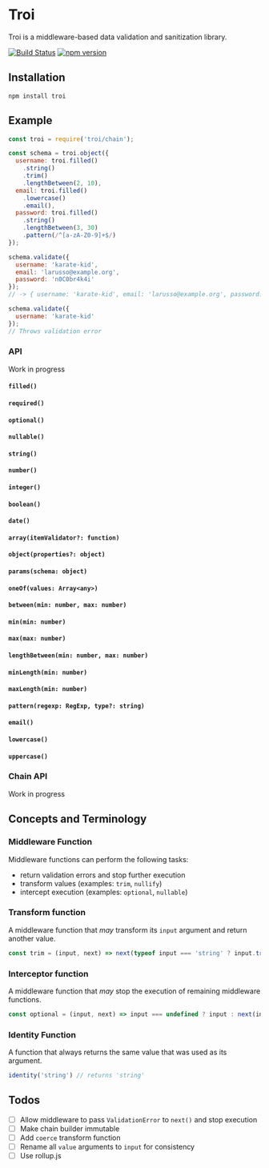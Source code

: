 # Troi

Troi is a middleware-based data validation and sanitization library.

[![Build Status](https://travis-ci.org/envelope/troi.svg?branch=master)](https://travis-ci.org/envelope/troi)
[![npm version](https://img.shields.io/npm/v/troi.svg?style=flat-square)](https://www.npmjs.com/package/troi)

## Installation

```
npm install troi
```

## Example

```JavaScript
const troi = require('troi/chain');

const schema = troi.object({
  username: troi.filled()
    .string()
    .trim()
    .lengthBetween(2, 10),
  email: troi.filled()
    .lowercase()
    .email(),
  password: troi.filled()
    .string()
    .lengthBetween(3, 30)
    .pattern(/^[a-zA-Z0-9]+$/)
});

schema.validate({
  username: 'karate-kid',
  email: 'larusso@example.org',
  password: 'n0C0br4k4i'
});
// -> { username: 'karate-kid', email: 'larusso@example.org', password: 'N0C0br4k4i' }

schema.validate({
  username: 'karate-kid'
});
// Throws validation error
```

### API
Work in progress

#### `filled()`
#### `required()`
#### `optional()`
#### `nullable()`
#### `string()`
#### `number()`
#### `integer()`
#### `boolean()`
#### `date()`
#### `array(itemValidator?: function)`
#### `object(properties?: object)`
#### `params(schema: object)`
#### `oneOf(values: Array<any>)`
#### `between(min: number, max: number)`
#### `min(min: number)`
#### `max(max: number)`
#### `lengthBetween(min: number, max: number)`
#### `minLength(min: number)`
#### `maxLength(min: number)`
#### `pattern(regexp: RegExp, type?: string)`
#### `email()`
#### `lowercase()`
#### `uppercase()`

### Chain API

Work in progress

## Concepts and Terminology

### Middleware Function

Middleware functions can perform the following tasks:

- return validation errors and stop further execution
- transform values (examples: `trim`, `nullify`)
- intercept execution (examples: `optional`, `nullable`)

### Transform function

A middleware function that *may* transform its `input` argument and return another value.

```JavaScript
const trim = (input, next) => next(typeof input === 'string' ? input.trim() : input);
```

### Interceptor function

A middleware function that *may* stop the execution of remaining middleware functions.

```JavaScript
const optional = (input, next) => input === undefined ? input : next(input)
```

### Identity Function

A function that always returns the same value that was used as its argument.

```JavaScript
identity('string') // returns 'string'
```

## Todos
- [ ] Allow middleware to pass `ValidationError` to `next()` and stop execution
- [ ] Make chain builder immutable
- [ ] Add `coerce` transform function
- [ ] Rename all `value` arguments to `input` for consistency
- [ ] Use rollup.js
